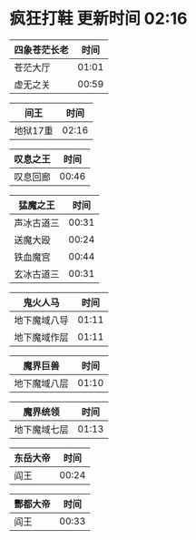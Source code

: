 # 疯狂打鞋 更新时间 02:16

| 四象苍茫长老   | 时间    |
|--------|-------|
| 苍茫大厅 | 01:01 |
| 虚无之关 | 00:59 |

| 间王   | 时间    |
|--------|-------|
| 地狱17重 | 02:16 |

| 叹息之王   | 时间    |
|--------|-------|
| 叹息回廊 | 00:46 |

| 猛魔之王   | 时间    |
|--------|-------|
| 声冰古道三 | 00:31 |
| 送魔大殴 | 00:24 |
| 铁血魔宫 | 00:44 |
| 玄冰古道三 | 00:31 |

| 鬼火人马   | 时间    |
|--------|-------|
| 地下魔域八导 | 01:11 |
| 地下魔域作层 | 01:11 |

| 魔界巨兽   | 时间    |
|--------|-------|
| 地下魔域八层 | 01:10 |

| 魔界统领   | 时间    |
|--------|-------|
| 地下魔域七层 | 01:13 |

| 东岳大帝   | 时间    |
|--------|-------|
| 阎王 | 00:24 |

| 酆都大帝   | 时间    |
|--------|-------|
| 阎王 | 00:33 |